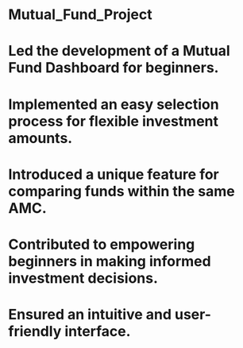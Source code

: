 # Mutual_Fund_Project

# Led the development of a Mutual Fund Dashboard for beginners.
# Implemented an easy selection process for flexible investment amounts.
# Introduced a unique feature for comparing funds within the same AMC.
# Contributed to empowering beginners in making informed investment decisions.
# Ensured an intuitive and user-friendly interface.
